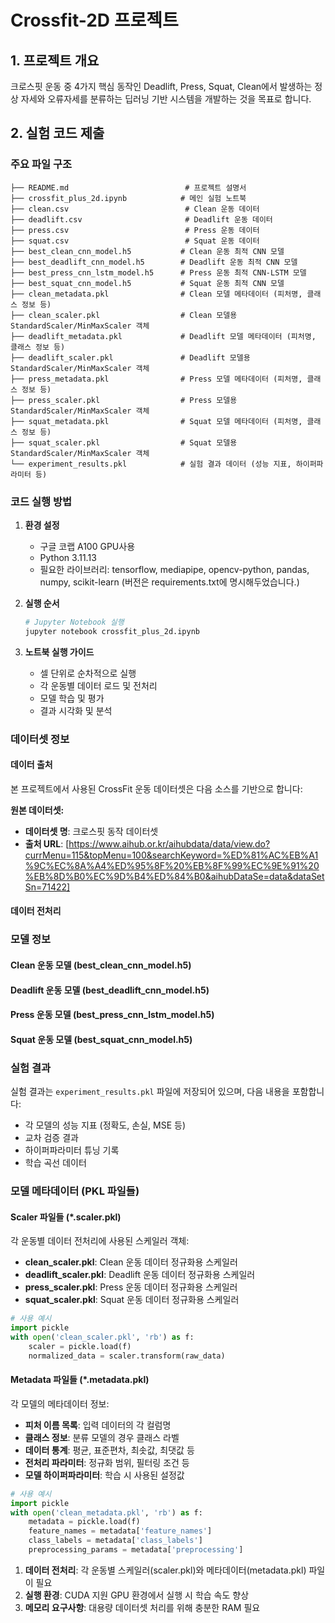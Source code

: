 # Crossfit-2D 프로젝트

## 1. 프로젝트 개요
크로스핏 운동 중 4가지 핵심 동작인 Deadlift, Press, Squat, Clean에서 발생하는 정상 자세와 오류자세를 분류하는 딥러닝 기반 시스템을 개발하는 것을 목표로 합니다.


## 2. 실험 코드 제출

### 주요 파일 구조

```
├── README.md                          # 프로젝트 설명서
├── crossfit_plus_2d.ipynb            # 메인 실험 노트북
├── clean.csv                          # Clean 운동 데이터
├── deadlift.csv                       # Deadlift 운동 데이터  
├── press.csv                          # Press 운동 데이터
├── squat.csv                          # Squat 운동 데이터
├── best_clean_cnn_model.h5           # Clean 운동 최적 CNN 모델
├── best_deadlift_cnn_model.h5        # Deadlift 운동 최적 CNN 모델
├── best_press_cnn_lstm_model.h5      # Press 운동 최적 CNN-LSTM 모델
├── best_squat_cnn_model.h5           # Squat 운동 최적 CNN 모델
├── clean_metadata.pkl                # Clean 모델 메타데이터 (피처명, 클래스 정보 등)
├── clean_scaler.pkl                  # Clean 모델용 StandardScaler/MinMaxScaler 객체
├── deadlift_metadata.pkl             # Deadlift 모델 메타데이터 (피처명, 클래스 정보 등)
├── deadlift_scaler.pkl               # Deadlift 모델용 StandardScaler/MinMaxScaler 객체
├── press_metadata.pkl                # Press 모델 메타데이터 (피처명, 클래스 정보 등)
├── press_scaler.pkl                  # Press 모델용 StandardScaler/MinMaxScaler 객체
├── squat_metadata.pkl                # Squat 모델 메타데이터 (피처명, 클래스 정보 등)
├── squat_scaler.pkl                  # Squat 모델용 StandardScaler/MinMaxScaler 객체
└── experiment_results.pkl            # 실험 결과 데이터 (성능 지표, 하이퍼파라미터 등)
```

### 코드 실행 방법

1. **환경 설정**
   - 구글 코랩 A100 GPU사용
   - Python 3.11.13
   - 필요한 라이브러리: tensorflow, mediapipe, opencv-python, pandas, numpy, scikit-learn (버전은 requirements.txt에 명시해두었습니다.)

3. **실행 순서**
   ```bash
   # Jupyter Notebook 실행
   jupyter notebook crossfit_plus_2d.ipynb
   ```

4. **노트북 실행 가이드**
   - 셀 단위로 순차적으로 실행
   - 각 운동별 데이터 로드 및 전처리
   - 모델 학습 및 평가
   - 결과 시각화 및 분석

### 데이터셋 정보

#### 데이터 출처
본 프로젝트에서 사용된 CrossFit 운동 데이터셋은 다음 소스를 기반으로 합니다:

**원본 데이터셋:**
- **데이터셋 명**: 크로스핏 동작 데이터셋
- **출처 URL**: [https://www.aihub.or.kr/aihubdata/data/view.do?currMenu=115&topMenu=100&searchKeyword=%ED%81%AC%EB%A1%9C%EC%8A%A4%ED%95%8F%20%EB%8F%99%EC%9E%91%20%EB%8D%B0%EC%9D%B4%ED%84%B0&aihubDataSe=data&dataSetSn=71422]
  
#### 데이터 전처리

### 모델 정보

#### Clean 운동 모델 (best_clean_cnn_model.h5)
#### Deadlift 운동 모델 (best_deadlift_cnn_model.h5)
#### Press 운동 모델 (best_press_cnn_lstm_model.h5)
#### Squat 운동 모델 (best_squat_cnn_model.h5)

### 실험 결과

실험 결과는 `experiment_results.pkl` 파일에 저장되어 있으며, 다음 내용을 포함합니다:
- 각 모델의 성능 지표 (정확도, 손실, MSE 등)
- 교차 검증 결과
- 하이퍼파라미터 튜닝 기록
- 학습 곡선 데이터

### 모델 메타데이터 (PKL 파일들)

#### Scaler 파일들 (*.scaler.pkl)
각 운동별 데이터 전처리에 사용된 스케일러 객체:
- **clean_scaler.pkl**: Clean 운동 데이터 정규화용 스케일러
- **deadlift_scaler.pkl**: Deadlift 운동 데이터 정규화용 스케일러  
- **press_scaler.pkl**: Press 운동 데이터 정규화용 스케일러
- **squat_scaler.pkl**: Squat 운동 데이터 정규화용 스케일러

```python
# 사용 예시
import pickle
with open('clean_scaler.pkl', 'rb') as f:
    scaler = pickle.load(f)
    normalized_data = scaler.transform(raw_data)
```

#### Metadata 파일들 (*.metadata.pkl)
각 모델의 메타데이터 정보:
- **피처 이름 목록**: 입력 데이터의 각 컬럼명
- **클래스 정보**: 분류 모델의 경우 클래스 라벨
- **데이터 통계**: 평균, 표준편차, 최솟값, 최댓값 등
- **전처리 파라미터**: 정규화 범위, 필터링 조건 등
- **모델 하이퍼파라미터**: 학습 시 사용된 설정값

```python
# 사용 예시
import pickle
with open('clean_metadata.pkl', 'rb') as f:
    metadata = pickle.load(f)
    feature_names = metadata['feature_names']
    class_labels = metadata['class_labels']
    preprocessing_params = metadata['preprocessing']
```

1. **데이터 전처리**: 각 운동별 스케일러(scaler.pkl)와 메타데이터(metadata.pkl) 파일이 필요
2. **실행 환경**: CUDA 지원 GPU 환경에서 실행 시 학습 속도 향상
3. **메모리 요구사항**: 대용량 데이터셋 처리를 위해 충분한 RAM 필요

